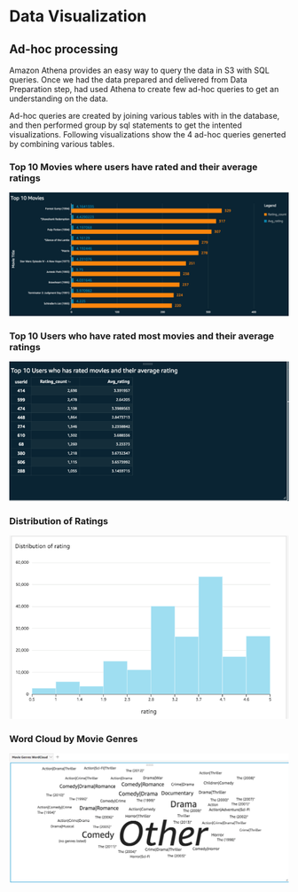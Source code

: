 # Data Visualization

## Ad-hoc processing

Amazon Athena provides an easy way to query the data in S3 with SQL queries. Once we had the data prepared and delivered from Data Preparation step, had used Athena to create few ad-hoc queries to get an understanding on the data.

Ad-hoc queries are created by joining various tables with in the database, and then performed group by sql statements to get the intented visualizations. Following visualizations show the 4 ad-hoc queries generted by combining various tables.

### Top 10 Movies where users have rated and their average ratings
![Top 10 Movies](Top10Movies.png)

### Top 10 Users who have rated most movies and their average ratings
![Top 10 Users](Top10Users.png)

### Distribution of Ratings
![Distribution of Ratings](Distributionofrating.png)

### Word Cloud by Movie Genres
![Word Cloud by Movie Genres](MoviegenresWordcloud.png)

